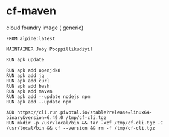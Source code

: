 # cf-maven
cloud foundry image ( generic) 

	FROM alpine:latest 
	
	MAINTAINER Joby Pooppillikudiyil
	
	RUN apk update 
	
	RUN apk add openjdk8
	RUN apk add jq
	RUN apk add curl
	RUN apk add bash
	RUN apk add maven 
	RUN apk add --update nodejs npm
	RUN apk add --update npm

	ADD https://cli.run.pivotal.io/stable?release=linux64-binary&version=6.49.0 /tmp/cf-cli.tgz
	RUN mkdir -p /usr/local/bin && tar -xzf /tmp/cf-cli.tgz -C /usr/local/bin && cf --version && rm -f /tmp/cf-cli.tgz

